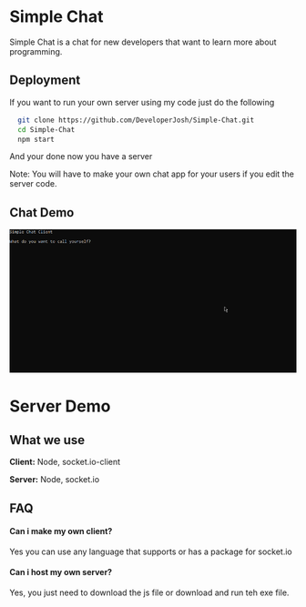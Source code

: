 
# Simple Chat

Simple Chat is a chat for new developers that want to learn more about programming.


## Deployment

If you want to run your own server using my code just do the following

```bash
  git clone https://github.com/DeveloperJosh/Simple-Chat.git
  cd Simple-Chat
  npm start
```

And your done now you have a server

Note: You will have to make your own chat app for your users if you edit the server code.


## Chat Demo

![](https://github.com/DeveloperJosh/Simple-Chat/blob/master/images/cmd_demo.gif)

# Server Demo


## What we use

**Client:** Node, socket.io-client

**Server:** Node, socket.io


## FAQ

#### Can i make my own client?

Yes you can use any language that supports or has a package for socket.io

#### Can i host my own server?

Yes, you just need to download the js file or download and run teh exe file.